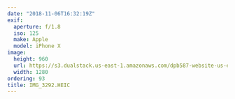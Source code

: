 ```yaml
---
date: "2018-11-06T16:32:19Z"
exif:
  aperture: f/1.8
  iso: 125
  make: Apple
  model: iPhone X
image:
  height: 960
  url: https://s3.dualstack.us-east-1.amazonaws.com/dpb587-website-us-east-1/asset/gallery/2018-europe-trip/27c9fa88-1247-6b28-1b43-97c257c64069~1280.jpg
  width: 1280
ordering: 93
title: IMG_3292.HEIC
---
```

